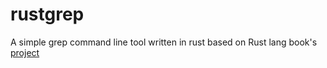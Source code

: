 # rustgrep
A simple grep command line tool written in rust based on Rust lang book's [project](https://doc.rust-lang.org/book/ch12-00-an-io-project.html)
